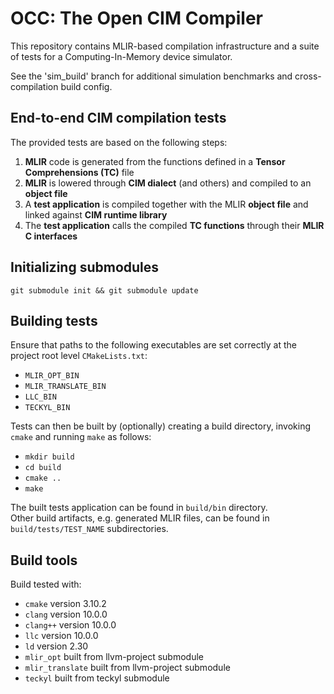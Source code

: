 # OCC: The Open CIM Compiler

This repository contains MLIR-based compilation infrastructure and a suite of tests for a Computing-In-Memory device simulator.

See the 'sim_build' branch for additional simulation benchmarks and cross-compilation build config.

## End-to-end CIM compilation tests

The provided tests are based on the following steps:

1. **MLIR** code is generated from the functions defined in a **Tensor Comprehensions (TC)** file
2. **MLIR** is lowered through **CIM dialect** (and others) and compiled to an **object file**
3. A **test application** is compiled together with the MLIR **object file** and linked against **CIM runtime library**
4. The **test application** calls the compiled **TC functions** through their **MLIR C interfaces**

## Initializing submodules
```
git submodule init && git submodule update
```

## Building tests
Ensure that paths to the following executables are set correctly at the project root level ``CMakeLists.txt``:
* ``MLIR_OPT_BIN``
* ``MLIR_TRANSLATE_BIN``
* ``LLC_BIN``
* ``TECKYL_BIN``

Tests can then be built by (optionally) creating a build directory, invoking ``cmake`` and running ``make`` as follows:
* ``mkdir build``
* ``cd build``
* ``cmake ..``
* ``make``

The built tests application can be found in ``build/bin`` directory.<br/>
Other build artifacts, e.g. generated MLIR files, can be found in ``build/tests/TEST_NAME`` subdirectories.

## Build tools
Build tested with:
* ``cmake`` version 3.10.2
* ``clang`` version 10.0.0
* ``clang++`` version 10.0.0
* ``llc`` version 10.0.0
* ``ld`` version 2.30
* ``mlir_opt`` built from llvm-project submodule
* ``mlir_translate`` built from llvm-project submodule
* ``teckyl`` built from teckyl submodule
